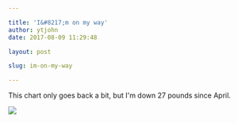 ```yaml
---

title: 'I&#8217;m on my way'
author: ytjohn
date: 2017-08-09 11:29:48

layout: post

slug: im-on-my-way

---
```

This chart only goes back a bit, but I'm down 27 pounds since April.

<img src="https://static.yourtech.us/yt/uploads/2017/08/Screenshot_2017-08-09-07-27-27.jpg" class="size-full">
